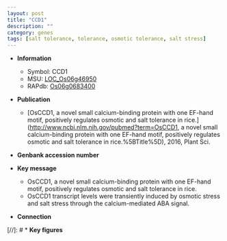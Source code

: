 ```yaml
---
layout: post
title: "CCD1"
description: ""
category: genes
tags: [salt tolerance, tolerance, osmotic tolerance, salt stress]
---
```


* **Information**  
    + Symbol: CCD1  
    + MSU: [LOC_Os06g46950](http://rice.plantbiology.msu.edu/cgi-bin/ORF_infopage.cgi?orf=LOC_Os06g46950)  
    + RAPdb: [Os06g0683400](http://rapdb.dna.affrc.go.jp/viewer/gbrowse_details/irgsp1?name=Os06g0683400)  

* **Publication**  
    + [OsCCD1, a novel small calcium-binding protein with one EF-hand motif, positively regulates osmotic and salt tolerance in rice.](http://www.ncbi.nlm.nih.gov/pubmed?term=OsCCD1, a novel small calcium-binding protein with one EF-hand motif, positively regulates osmotic and salt tolerance in rice.%5BTitle%5D), 2016, Plant Sci.

* **Genbank accession number**  

* **Key message**  
    + OsCCD1, a novel small calcium-binding protein with one EF-hand motif, positively regulates osmotic and salt tolerance in rice.
    + OsCCD1 transcript levels were transiently induced by osmotic stress and salt stress through the calcium-mediated ABA signal.

* **Connection**  

[//]: # * **Key figures**  


